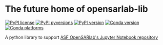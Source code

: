 # The future home of opensarlab-lib

[![PyPI license](https://img.shields.io/pypi/l/opensarlab_lib.svg)](https://pypi.python.org/pypi/opensarlab_lib/)
[![PyPI pyversions](https://img.shields.io/pypi/pyversions/opensarlab_lib.svg)](https://pypi.python.org/pypi/opensarlab_lib/)
[![PyPI version](https://img.shields.io/pypi/v/opensarlab_lib.svg)](https://pypi.python.org/pypi/opensarlab_lib/)
[![Conda version](https://img.shields.io/conda/vn/conda-forge/opensarlab_lib)](https://anaconda.org/conda-forge/opensarlab_lib)
[![Conda platforms](https://img.shields.io/conda/pn/conda-forge/opensarlab_lib)](https://anaconda.org/conda-forge/opensarlab_lib)

A python library to support [ASF OpenSARlab's Jupyter Notebook repository](https://github.com/ASFOpenSARlab/opensarlab-notebooks)

